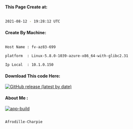 
   
#### This Page Create at:

```bash

2021-08-12 - 19:28:12 UTC

```

#### Create By Machine:

```bash

Host Name : fv-az83-699

platform  : Linux-5.8.0-1039-azure-x86_64-with-glibc2.31

Ip Local  : 10.1.0.150

```
#### Download This code Here:

[![GitHub release (latest by date)](https://img.shields.io/github/v/release/Afrodille-Charpie/App-Build-1?style=for-the-badge&label=Download)](https://github.com/Afrodille-Charpie/App-Build-1/releases) 

</p> 

#### About Me :

[![app-build](https://github.com/Afrodille-Charpie/App-Build-1/actions/workflows/app-build.yml/badge.svg)](https://github.com/Afrodille-Charpie/App-Build-1/actions/workflows/app-build.yml)

```bash

Afrodille-Charpie

```

